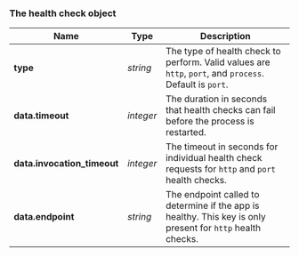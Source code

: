 ### The health check object

Name | Type | Description
---- | ---- | -----------
**type** | _string_ | The type of health check to perform. Valid values are `http`, `port`, and `process`. Default is `port`.
**data.timeout** | _integer_ | The duration in seconds that health checks can fail before the process is restarted.
**data.invocation_timeout** | _integer_ | The timeout in seconds for individual health check requests for `http` and `port` health checks.
**data.endpoint** | _string_ | The endpoint called to determine if the app is healthy. This key is only present for `http` health checks.
